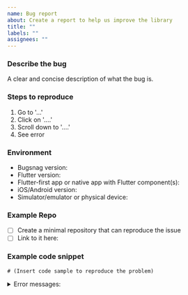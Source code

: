 ```yaml
---
name: Bug report
about: Create a report to help us improve the library
title: ""
labels: ""
assignees: ""
---
```


<!-- Before raising, please check if somebody else has already reported your issue. -->

### Describe the bug

A clear and concise description of what the bug is.

### Steps to reproduce

1. Go to '...'
2. Click on '....'
3. Scroll down to '....'
4. See error

### Environment

- Bugsnag version:
- Flutter version:
- Flutter-first app or native app with Flutter component(s):
- iOS/Android version:
- Simulator/emulator or physical device:

<!--
  Below are a few approaches you might take to communicate the issue, in
  descending order of awesomeness. Please choose one and feel free to delete
  the others from this template.
-->

### Example Repo <!-- Option 1 -->

- [ ] Create a minimal repository that can reproduce the issue
- [ ] Link to it here:

### Example code snippet <!-- Option 2 -->

```
# (Insert code sample to reproduce the problem)
```

<!-- Error messages, if any -->
<details><summary>Error messages:</summary>

```

```

</details>
